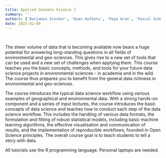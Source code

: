 ```yaml
---
title: Applied Geodata Science I
summary: ''
authors: ['Benjamin Stocker', 'Koen Hufkens', 'Pepa Aran', 'Pascal Schneider']
date: 2023-02-09
---
```


<br>

The sheer volume of data that is becoming available now bears a huge potential for answering long-standing questions in all fields of environmental and geo-sciences. This gives rise to a new set of tools that can be used and a new set of challenges when applying them. This course teaches you the basic concepts, methods, and tools for your future data science projects in environmental sciences - in academia and in the wild. The course thus prepares you to benefit from the general data richness in environmental and geo-sciences.

The course introduces the typical data science workflow using various examples of geographical and environmental data. With a strong hands-on component and a series of input lectures, the course introduces the basic concepts of data science and teaches how to conduct each step of the data science workflow. This includes the handling of various data formats, the formulation and fitting of robust statistical models, including basic machine learning algorithms, the effective visualisation and communication of results, and the implementation of reproducible workflows, founded in Open Science principles. The overall course goal is to teach students to tell a story with data.

All tutorials use the R programming language. Personal laptops are needed.
